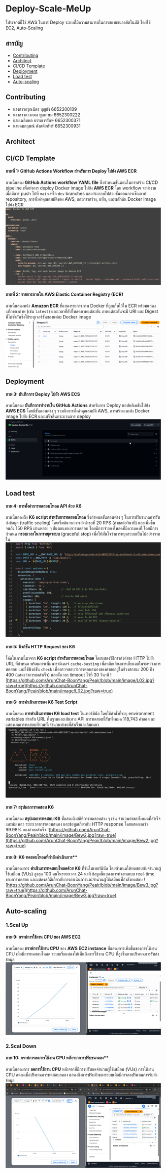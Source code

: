# Deploy-Scale-MeUp

โปรเจกต์นี้ใช้ AWS ในการ Deploy ระบบที่มีความสามารถในการขยายขนาดอัตโนมัติ โดยใช้ EC2, Auto-Scaling


## สารบัญ
 - [Contributing](#contributing)
 - [Architect](#architect)
 - [CI/CD Template](#cicd-template)
 - [Deployment](#deployment)
 - [Load test](#load-test)
 - [Auto-scaling](#auto-scaling)
 


## Contributing

 - นางสาวอรุณฉัตร  บุญยัง 6652300109
 - นางสาวดวงกมล   พูลเกษม 6652300222
 - นายเฉลิมพล     บรรณารรักษ์ 6652300371
 - นายคมกฤษณ์   ตังตติยภัทร์  6652300931

##  Architect


##  CI/CD Template
####  ภาพที่ 1: GitHub Actions Workflow สำหรับการ Deploy ไปยัง AWS ECR
ภาพนี้แสดง **GitHub Actions workflow YAML file** ซึ่งกำหนดขั้นตอนในการสร้าง CI/CD pipeline เพื่อทำการ deploy Docker image ไปยัง **AWS ECR** โดย workflow จะทำงานเมื่อมีการ push ไปที่ `main` หรือ `dev` branches และประกอบไปด้วยขั้นตอนการเช็คเอาท์ repository, การตั้งค่าคุณสมบัติของ AWS, และการสร้าง, แท็ก, และผลักดัน Docker image ไปยัง ECR
![GitHub Actions Workflow สำหรับการ Deploy ไปยัง AWS ECR](https://github.com/ArunChat-BoonYang/Peair/blob/main/image/cicd%20template.png?raw=true)

#### ภาพที่ 2: รายการภาพใน AWS Elastic Container Registry (ECR)
ภาพนี้แสดงหน้า **Amazon ECR** ที่แสดงรายการภาพ Docker ที่ถูกเก็บไว้ใน ECR พร้อมแสดงแท็กของภาพ (เช่น `latest`) และเวลาที่อัปโหลดภาพแต่ละอัน ภาพแต่ละอันจะมี URI และ Digest ที่ไม่ซ้ำกันซึ่งใช้ระบุเวอร์ชันของแต่ละ Docker image
![enter image description here](https://github.com/ArunChat-BoonYang/Peair/blob/main/image/cicd%20template%20%E0%B8%82%E0%B8%B2%E0%B8%A7.png?raw=true)

## Deployment
#### ภาพ 3: บันทึกการ Deploy ไปยัง AWS ECS
ภาพนี้แสดง **บันทึกการทำงานใน GitHub Actions** สำหรับการ Deploy แอปพลิเคชันไปยัง **AWS ECS** โดยมีขั้นตอนต่าง ๆ รวมถึงการตั้งค่าคุณสมบัติ AWS, การสร้างและส่ง Docker image ไปยัง ECR และเสร็จสิ้นกระบวนการ deploy
![enter image description here](https://github.com/ArunChat-BoonYang/Peair/blob/main/image/deploy1.png?raw=true)


## Load test
#### ภาพ 4: การตั้งค่าการทดสอบโหลด API ด้วย K6
ภาพนี้แสดงถึง **K6 script สำหรับการทดสอบโหลด** ซึ่งกำหนดขั้นตอนต่าง ๆ ในการปรับขนาดการรับส่งข้อมูล (traffic scaling) โดยเริ่มต้นจากการส่งคำขอที่ 20 RPS (คำขอต่อวินาที) และเพิ่มขึ้นจนถึง 150 RPS ผ่านหลาย ๆ ขั้นตอนของการทดสอบ โดยมีการจำลองโหลดที่มีความคงที่ โดยมีการกำหนด **กรอบเวลาในการหยุดระบบ** (graceful stop) เพื่อให้มั่นใจว่าการหยุดระบบเป็นไปอย่างราบรื่น
![enter image description here](https://github.com/ArunChat-BoonYang/Peair/blob/main/image/L01.jpg?raw=true)

#### ภาพ 5: ฟังก์ชัน HTTP Request ของ K6
โค้ดในภาพนี้มาจาก **K6 script สำหรับการทดสอบโหลด** โดยแสดงวิธีการส่งคำขอ HTTP ไปยัง URL ที่กำหนด พร้อมการเพิ่มพารามิเตอร์ `cache-busting` เพื่อหลีกเลี่ยงการเก็บแคชในระหว่างการทดสอบ และใช้ฟังก์ชัน `check` เพื่อตรวจสอบว่าการตอบสนองของคำขออยู่ในช่วงสถานะ 200 ถึง 400 (แสดงว่าการขอสำเร็จ) และตั้งเวลา timeout ไว้ที่ 30 วินาที
![https://github.com/ArunChat-BoonYang/Peair/blob/main/image/L02.jpg?raw=true](https://github.com/ArunChat-BoonYang/Peair/blob/main/image/L02.jpg?raw=true)

#### ภาพ 6: การดำเนินการของ K6 Test Script
ภาพนี้แสดง **การดำเนินการของ K6 load test** ในเทอร์มินัล โดยใช้คำสั่งที่ระบุ environment variables สำหรับ URL พื้นฐานและเส้นทาง API การทดสอบนี้รันทั้งหมด 118,743 คำขอ และแสดงผลการทดสอบที่รวมทั้งจำนวนคำขอที่สำเร็จและล้มเหลว
![enter image description here](https://github.com/ArunChat-BoonYang/Peair/blob/main/image/Bew1.jpg?raw=true)

#### ภาพ 7: สรุปผลการทดสอบ K6
ภาพนี้แสดง **สรุปผลการทดสอบ K6** ที่แสดงถึงสถิติการทดสอบต่าง ๆ เช่น จำนวนคำขอทั้งหมดที่สำเร็จและล้มเหลว ระยะเวลาการตอบสนอง และข้อมูลเกี่ยวกับ HTTP response โดยแสดงผลว่า 99.98% ของคำขอสำเร็จ
![https://github.com/ArunChat-BoonYang/Peair/blob/main/image/Bew2.jpg?raw=true](https://github.com/ArunChat-BoonYang/Peair/blob/main/image/Bew2.jpg?raw=true)

#### ภาพ 8: K6 ทดสอบโหลดที่กำลังดำเนินการ**
ภาพนี้แสดงการ **ดำเนินการทดสอบโหลดด้วย K6** ที่รันในเทอร์มินัล โดยกำหนดให้ทดสอบกับจำนวนผู้ใช้เสมือน (VUs) สูงสุด 100 คนในระยะเวลา 24 นาที ข้อมูลนี้แสดงการทำงานแบบ real-time ของการทดสอบ และแสดงสถิติเกี่ยวกับการดำเนินการและจำนวนผู้ใช้เสมือนที่กำลังทดสอบ
![https://github.com/ArunChat-BoonYang/Peair/blob/main/image/Bew3.jpg?raw=true](https://github.com/ArunChat-BoonYang/Peair/blob/main/image/Bew3.jpg?raw=true)


## Auto-scaling
### 1.Scal Up
 #### ภาพ 9: กราฟการใช้งาน CPU ของ AWS EC2
ภาพนี้แสดง **กราฟการใช้งาน CPU** ของ **AWS EC2 instance** ที่แสดงการเพิ่มขึ้นของการใช้งาน CPU เมื่อมีการทดสอบโหลด ระบบเริ่มแสดงให้เห็นถึงการใช้งาน CPU ที่สูงขึ้นตามปริมาณการรับส่งข้อมูล
![enter image description here](https://github.com/ArunChat-BoonYang/Peair/blob/main/image/Scal%20up.png?raw=true)

### 2.Scal Down
#### ภาพ 10: กราฟการลดการใช้งาน CPU หลังจากการปรับขนาดลง**
ภาพนี้แสดงการ **ลดการใช้งาน CPU** หลังจากที่มีการปรับลดจำนวนผู้ใช้เสมือน (VUs) การใช้งาน CPU ลดลงเมื่อปริมาณการทดสอบลดลง แสดงถึงการปรับตัวของระบบเมื่อมีการลดปริมาณการรับส่งข้อมูล
![enter image description here](https://github.com/ArunChat-BoonYang/Peair/blob/main/image/scale%20down.png?raw=true)
